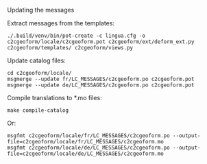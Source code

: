 Updating the messages

Extract messages from the templates:

    ./.build/venv/bin/pot-create -c lingua.cfg -o c2cgeoform/locale/c2cgeoform.pot c2cgeoform/ext/deform_ext.py c2cgeoform/templates/ c2cgeoform/views.py

Update catalog files:

    cd c2cgeoform/locale/
    msgmerge --update fr/LC_MESSAGES/c2cgeoform.po c2cgeoform.pot
    msgmerge --update de/LC_MESSAGES/c2cgeoform.po c2cgeoform.pot

Compile translations to *.mo files:

    make compile-catalog

Or:

    msgfmt c2cgeoform/locale/fr/LC_MESSAGES/c2cgeoform.po --output-file=c2cgeoform/locale/fr/LC_MESSAGES/c2cgeoform.mo
    msgfmt c2cgeoform/locale/de/LC_MESSAGES/c2cgeoform.po --output-file=c2cgeoform/locale/de/LC_MESSAGES/c2cgeoform.mo
